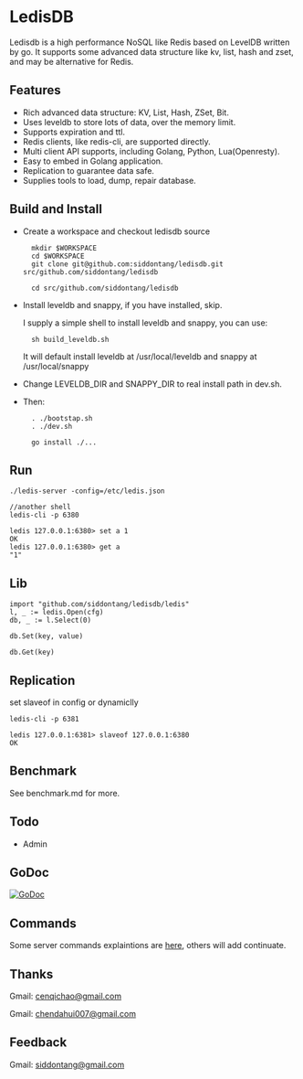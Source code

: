 # LedisDB

Ledisdb is a high performance NoSQL like Redis based on LevelDB written by go. It supports some advanced data structure like kv, list, hash and zset, and may be alternative for Redis.

## Features

+ Rich advanced data structure: KV, List, Hash, ZSet, Bit.
+ Uses leveldb to store lots of data, over the memory limit. 
+ Supports expiration and ttl.
+ Redis clients, like redis-cli, are supported directly.
+ Multi client API supports, including Golang, Python, Lua(Openresty). 
+ Easy to embed in Golang application. 
+ Replication to guarantee data safe.
+ Supplies tools to load, dump, repair database. 

## Build and Install

+ Create a workspace and checkout ledisdb source

        mkdir $WORKSPACE
        cd $WORKSPACE
        git clone git@github.com:siddontang/ledisdb.git src/github.com/siddontang/ledisdb

        cd src/github.com/siddontang/ledisdb

+ Install leveldb and snappy, if you have installed, skip.

    I supply a simple shell to install leveldb and snappy, you can use: 

        sh build_leveldb.sh

    It will default install leveldb at /usr/local/leveldb and snappy at /usr/local/snappy

+ Change LEVELDB_DIR and SNAPPY_DIR to real install path in dev.sh.

+ Then:

        . ./bootstap.sh 
        . ./dev.sh

        go install ./...

## Run

    ./ledis-server -config=/etc/ledis.json

    //another shell
    ledis-cli -p 6380
    
    ledis 127.0.0.1:6380> set a 1
    OK
    ledis 127.0.0.1:6380> get a
    "1"

## Lib
    
    import "github.com/siddontang/ledisdb/ledis"
    l, _ := ledis.Open(cfg)
    db, _ := l.Select(0)

    db.Set(key, value)

    db.Get(key)


## Replication

set slaveof in config or dynamiclly

    ledis-cli -p 6381 

    ledis 127.0.0.1:6381> slaveof 127.0.0.1:6380
    OK

## Benchmark

See benchmark.md for more.

## Todo

+ Admin

## GoDoc

[![GoDoc](https://godoc.org/github.com/siddontang/ledisdb?status.png)](https://godoc.org/github.com/siddontang/ledisdb)

## Commands

Some server commands explaintions are [here](https://github.com/siddontang/ledisdb/wiki/Commands), others will add continuate.

## Thanks

Gmail: cenqichao@gmail.com

Gmail: chendahui007@gmail.com

## Feedback

Gmail: siddontang@gmail.com